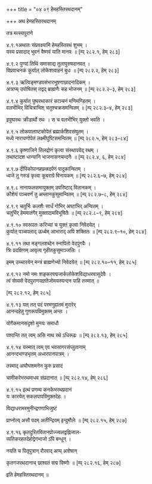 +++
title = "०४ ०९ हेमहस्तिरथदानम्"

+++
अथ हेमहस्तिरथदानम्

तत्र मत्स्यपुराणे

४.९.१अथातः संप्रवक्ष्यामि हेमहस्तिरथं शुभम् ।  
यस्य प्रसादाद् भुवनं वैष्णवं याति मानवः ॥ [म्प् २८२.१, हेम् २८३]

४.९.२ पुण्यां तिथिं समासाद्य तुलापुरुषदानवत् ।  
विप्रवाचनकं कुर्याल् लोकेशावाहनं बुधः ॥ [म्प् २८२.२, हेम् २८३]

४.९.३ ऋत्विङ्मण्डपसंभारभूषणाछादनादिकम् ।  
अत्राप्य् उपोषितस् तद्वद् ब्राह्मणैः सह भोजनम् ॥ [म्प् २८२.२–३, हेम् २८३]

४.९.४ कुर्यात् पुष्परथाकारं काञ्चनं मणिमण्डितम् ।  
वलभीभिर् विचित्राभिश् चतुश्चक्रसमन्वितम् ॥ [म्प् २८२.३–४, हेम् २८३]

इपुष्परथः क्रीडार्थो रथः । स च वलभीभिर् युक्तो भवति ।

४.९.५ लोकपालाष्टकोपेतं ब्रह्मार्कशिवसंयुतम् ।  
मध्ये नारायणोपेतं लक्ष्मीपुष्टिसमन्वितम् ॥ [म्प् २८२.५, हेम् २८३–८४]

४.९.६ कृष्णाजिने तिलद्रोणं कृत्वा संस्थापयेद् रथम् ।  
तथाष्टादश धान्यानि भाजनासनचन्दनैः ॥ [म्प् २८२.४, ६, हेम् २८४]

४.९.७ दीपिकोपानहछत्त्रदर्पणं पादुकान्वितम् ।  
ध्वजे तु गरुडं कृत्वा कूबराग्रे विनायकम् ॥ [म्प् २८२.६–७, हेम् २८४]

४.९.८ नानाफलसमायुक्तम् उपरिष्टाद् वितानकम् ।  
कौशेयं पञ्चवर्णं तु अम्लानकुसुमान्वितम् ॥ [म्प् २८२.७–८, हेम् २८४]

४.९.९ चतुर्भिः कलशैः सार्धं गोभिर् अष्टाभिर् अन्वितम् ।  
चतुर्भिर् हेममातंगैर् मुक्तादामविभूषितैः ॥ [म्प् २८२.८–९, हेम् २८४]

४.९.१० स्वरूपतः करिभ्यां च युक्तं कृत्वा निवेदयेत् ।  
कुर्यात् पञ्चपलाद् ऊर्ध्वम् आभाराद् अपि शक्तितः ॥ [म्प् २८२.९–१०, हेम् २८४]

४.९.११ तथा मङ्गलशब्देन स्नापितो वेदपुंगवैः ।  
त्रिः प्रदक्षिणम् आवृत्य गृहीतकुसुमाञ्जलिः ।

इमम् उच्चारयेन् मन्त्रं ब्राह्मणेभ्यो निवेदयेत् ॥ [म्प् २८२.१०–११, हेम् २८५]

४.९.१२ नमो नमः शङ्करपद्मजार्कलोकेशविद्याधरवासुदेवैः ।  
त्वं सेव्यसे वेदपुराणयज्ञतेजोमयस्यन्दन पाहि तस्मात् ॥

[म्प् २८२.१२, हेम् २८५]

४.९.१३ यत् तत् पदं परमगुह्यतमं मुरारेर्  
आनन्दहेतु गुणरूपविमुक्तम् अन्तः ।

योगैकमानसदृशो मुनयः समाधौ

पश्यन्ति तत् त्वम् असि नाथ रथे ऽधिरूढः ॥ [म्प् २८२.१३, हेम् २८५]

४.९.१४ यस्मात् त्वम् एव भवसागरसंप्लुतानाम्  
आनन्दभाण्डभृतम् अध्वरपानपात्रम् ।

तस्माद् अघौघशमनेन कुरु प्रसादं

चामीकरेभरथमाधव संप्रदानात् ॥ [म्प् २८२.१४, हेम् २८६]

४.९.१५ इत्थं प्रणम्य कनकेभरथप्रदानं  
यः कारयेत् सकलपापविमुक्तदेहः ।

विद्याधरामरमुनीन्द्रगणाभिजुष्टं

प्राप्नोत्य् असौ पदम् अतीन्द्रियम् इन्दुमौलेः ॥ [म्प् २८२.१५, हेम् २८७]

४.९.१६ कृतदुरितवितानप्रोज्ज्वलद्वह्निजाल-  
व्यतिकरहतदेहोद्वेगभाजो ऽपि बन्धून् ।

नयति च पितृपुत्रान् रौरवाद् अप्य् अशेषान्

कृतगजरथदानाच् छाश्वतं सद्म विष्णोः ॥ [म्प् २८२.१६, हेम् २८७]

इति हेमहस्तिरथदानम् ॥
